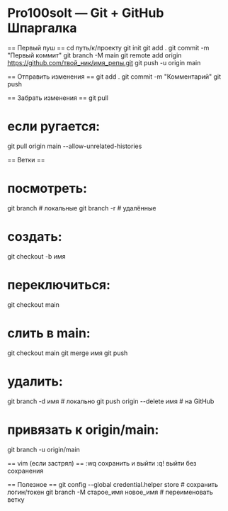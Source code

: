 # Pro100solt — Git + GitHub Шпаргалка

== Первый пуш ==
cd путь/к/проекту
git init
git add .
git commit -m "Первый коммит"
git branch -M main
git remote add origin https://github.com/твой_ник/имя_репы.git
git push -u origin main

== Отправить изменения ==
git add .
git commit -m "Комментарий"
git push

== Забрать изменения ==
git pull
# если ругается:
git pull origin main --allow-unrelated-histories

== Ветки ==
# посмотреть:
git branch           # локальные
git branch -r        # удалённые

# создать:
git checkout -b имя

# переключиться:
git checkout main

# слить в main:
git checkout main
git merge имя
git push

# удалить:
git branch -d имя                  # локально
git push origin --delete имя      # на GitHub

# привязать к origin/main:
git branch -u origin/main

== vim (если застрял) ==
:wq    сохранить и выйти
:q!    выйти без сохранения

== Полезное ==
git config --global credential.helper store     # сохранить логин/токен
git branch -M старое_имя новое_имя              # переименовать ветку
